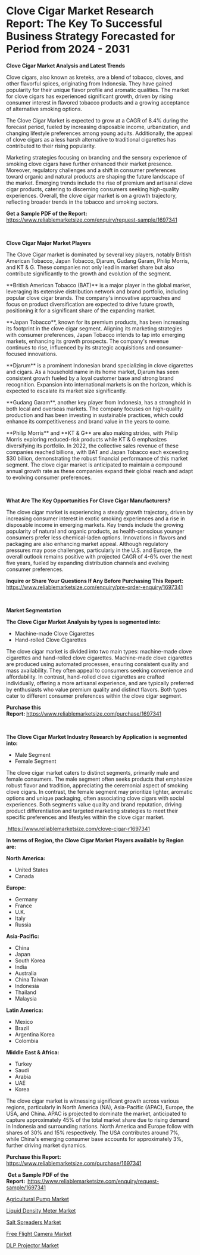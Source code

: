 <p><h1>Clove Cigar Market Research Report: The Key To Successful Business Strategy Forecasted for Period from 2024 - 2031</h1></p><p><strong>Clove Cigar Market Analysis and Latest Trends</strong></p>
<p><p>Clove cigars, also known as kreteks, are a blend of tobacco, cloves, and other flavorful spices, originating from Indonesia. They have gained popularity for their unique flavor profile and aromatic qualities. The market for clove cigars has experienced significant growth, driven by rising consumer interest in flavored tobacco products and a growing acceptance of alternative smoking options. </p><p>The Clove Cigar Market is expected to grow at a CAGR of 8.4% during the forecast period, fueled by increasing disposable income, urbanization, and changing lifestyle preferences among young adults. Additionally, the appeal of clove cigars as a less harsh alternative to traditional cigarettes has contributed to their rising popularity. </p><p>Marketing strategies focusing on branding and the sensory experience of smoking clove cigars have further enhanced their market presence. Moreover, regulatory challenges and a shift in consumer preferences toward organic and natural products are shaping the future landscape of the market. Emerging trends include the rise of premium and artisanal clove cigar products, catering to discerning consumers seeking high-quality experiences. Overall, the clove cigar market is on a growth trajectory, reflecting broader trends in the tobacco and smoking sectors.</p></p>
<p><strong>Get a Sample PDF of the Report:&nbsp;</strong> <a href="https://www.reliablemarketsize.com/enquiry/request-sample/1697341?utm_campaign=1693&utm_medium=2&utm_source=Github&utm_content=ia&utm_term=20102024&utm_id=clove-cigar">https://www.reliablemarketsize.com/enquiry/request-sample/1697341</a></p>
<p>&nbsp;</p>
<p><strong>Clove Cigar Major Market Players</strong></p>
<p><p>The Clove Cigar market is dominated by several key players, notably British American Tobacco, Japan Tobacco, Djarum, Gudang Garam, Philip Morris, and KT & G. These companies not only lead in market share but also contribute significantly to the growth and evolution of the segment.</p><p>**British American Tobacco (BAT)** is a major player in the global market, leveraging its extensive distribution network and brand portfolio, including popular clove cigar brands. The company's innovative approaches and focus on product diversification are expected to drive future growth, positioning it for a significant share of the expanding market.</p><p>**Japan Tobacco**, known for its premium products, has been increasing its footprint in the clove cigar segment. Aligning its marketing strategies with consumer preferences, Japan Tobacco intends to tap into emerging markets, enhancing its growth prospects. The company's revenue continues to rise, influenced by its strategic acquisitions and consumer-focused innovations.</p><p>**Djarum** is a prominent Indonesian brand specializing in clove cigarettes and cigars. As a household name in its home market, Djarum has seen consistent growth fueled by a loyal customer base and strong brand recognition. Expansion into international markets is on the horizon, which is expected to escalate its market size significantly.</p><p>**Gudang Garam**, another key player from Indonesia, has a stronghold in both local and overseas markets. The company focuses on high-quality production and has been investing in sustainable practices, which could enhance its competitiveness and brand value in the years to come.</p><p>**Philip Morris** and **KT & G** are also making strides, with Philip Morris exploring reduced-risk products while KT & G emphasizes diversifying its portfolio. In 2022, the collective sales revenue of these companies reached billions, with BAT and Japan Tobacco each exceeding $30 billion, demonstrating the robust financial performance of this market segment. The clove cigar market is anticipated to maintain a compound annual growth rate as these companies expand their global reach and adapt to evolving consumer preferences.</p></p>
<p>&nbsp;</p>
<p><strong>What Are The Key Opportunities For Clove Cigar Manufacturers?</strong></p>
<p><p>The clove cigar market is experiencing a steady growth trajectory, driven by increasing consumer interest in exotic smoking experiences and a rise in disposable income in emerging markets. Key trends include the growing popularity of natural and organic products, as health-conscious younger consumers prefer less chemical-laden options. Innovations in flavors and packaging are also enhancing market appeal. Although regulatory pressures may pose challenges, particularly in the U.S. and Europe, the overall outlook remains positive with projected CAGR of 4-6% over the next five years, fueled by expanding distribution channels and evolving consumer preferences.</p></p>
<p><strong>Inquire or Share Your Questions If Any Before Purchasing This Report:</strong> <a href="https://www.reliablemarketsize.com/enquiry/pre-order-enquiry/1697341?utm_campaign=1693&utm_medium=2&utm_source=Github&utm_content=ia&utm_term=20102024&utm_id=clove-cigar">https://www.reliablemarketsize.com/enquiry/pre-order-enquiry/1697341</a></p>
<p>&nbsp;</p>
<p><strong>Market Segmentation</strong></p>
<p><strong>The Clove Cigar Market Analysis by types is segmented into:</strong></p>
<p><ul><li>Machine-made Clove Cigarettes</li><li>Hand-rolled Clove Cigarettes</li></ul></p>
<p><p>The clove cigar market is divided into two main types: machine-made clove cigarettes and hand-rolled clove cigarettes. Machine-made clove cigarettes are produced using automated processes, ensuring consistent quality and mass availability. They often appeal to consumers seeking convenience and affordability. In contrast, hand-rolled clove cigarettes are crafted individually, offering a more artisanal experience, and are typically preferred by enthusiasts who value premium quality and distinct flavors. Both types cater to different consumer preferences within the clove cigar segment.</p></p>
<p><strong>Purchase this Report:&nbsp;</strong><a href="https://www.reliablemarketsize.com/purchase/1697341?utm_campaign=1693&utm_medium=2&utm_source=Github&utm_content=ia&utm_term=20102024&utm_id=clove-cigar">https://www.reliablemarketsize.com/purchase/1697341</a></p>
<p>&nbsp;</p>
<p><strong>The Clove Cigar Market Industry Research by Application is segmented into:</strong></p>
<p><ul><li>Male Segment</li><li>Female Segment</li></ul></p>
<p><p>The clove cigar market caters to distinct segments, primarily male and female consumers. The male segment often seeks products that emphasize robust flavor and tradition, appreciating the ceremonial aspect of smoking clove cigars. In contrast, the female segment may prioritize lighter, aromatic options and unique packaging, often associating clove cigars with social experiences. Both segments value quality and brand reputation, driving product differentiation and targeted marketing strategies to meet their specific preferences and lifestyles within the clove cigar market.</p></p>
<p><a href="https://www.reliablemarketsize.com/clove-cigar-r1697341?utm_campaign=1693&utm_medium=2&utm_source=Github&utm_content=ia&utm_term=20102024&utm_id=clove-cigar">&nbsp;https://www.reliablemarketsize.com/clove-cigar-r1697341</a></p>
<p><strong>In terms of Region, the Clove Cigar Market Players available by Region are:</strong></p>
<p>
    <p> <strong> North America: </strong>
        <ul>
            <li>United States</li>
            <li>Canada</li>
        </ul>
        </p> 
    <p> <strong> Europe: </strong>
        <ul>
            <li>Germany</li>
            <li>France</li>
            <li>U.K.</li>
            <li>Italy</li>
            <li>Russia</li>
        </ul>
        </p> 
    <p> <strong> Asia-Pacific: </strong>
        <ul>
            <li>China</li>
            <li>Japan</li>
            <li>South Korea</li>
            <li>India</li>
            <li>Australia</li>
            <li>China Taiwan</li>
            <li>Indonesia</li>
            <li>Thailand</li>
            <li>Malaysia</li>
        </ul>
        </p> 
    <p> <strong> Latin America: </strong>
        <ul>
            <li>Mexico</li>
            <li>Brazil</li>
            <li>Argentina Korea</li>
            <li>Colombia</li>
        </ul>
        </p> 
    <p> <strong> Middle East & Africa: </strong>
        <ul>
            <li>Turkey</li>
            <li>Saudi</li>
            <li>Arabia</li>
            <li>UAE</li>
            <li>Korea</li>
        </ul>
    </p>
    </p>
<p><p>The clove cigar market is witnessing significant growth across various regions, particularly in North America (NA), Asia-Pacific (APAC), Europe, the USA, and China. APAC is projected to dominate the market, anticipated to capture approximately 45% of the total market share due to rising demand in Indonesia and surrounding nations. North America and Europe follow with shares of 30% and 15% respectively. The USA contributes around 7%, while China's emerging consumer base accounts for approximately 3%, further driving market dynamics.</p></p>
<p><strong>Purchase this Report: </strong><a href="https://www.reliablemarketsize.com/purchase/1697341?utm_campaign=1693&utm_medium=2&utm_source=Github&utm_content=ia&utm_term=20102024&utm_id=clove-cigar">https://www.reliablemarketsize.com/purchase/1697341</a></p>
<p>&nbsp;<strong>Get a Sample PDF of the Report:&nbsp;&nbsp;</strong><a href="https://www.reliablemarketsize.com/enquiry/request-sample/1697341?utm_campaign=1693&utm_medium=2&utm_source=Github&utm_content=ia&utm_term=20102024&utm_id=clove-cigar">https://www.reliablemarketsize.com/enquiry/request-sample/1697341</a></p>
<p><strong></strong></p>
<p><p><a href="https://www.linkedin.com/pulse/agricultural-pump-market-outlook-share-analysis-growth-4ct6f?utm_campaign=1693&utm_medium=2&utm_source=Github&utm_content=ia&utm_term=20102024&utm_id=clove-cigar">Agricultural Pump Market</a></p><p><a href="https://www.linkedin.com/pulse/market-forecasting-change-global-liquid-density-meter-dynamics-6bi0f?utm_campaign=1693&utm_medium=2&utm_source=Github&utm_content=ia&utm_term=20102024&utm_id=clove-cigar">Liquid Density Meter Market</a></p><p><a href="https://issuu.com/reportprime-2/docs/salt-spreaders-market-size-2030.ppt_0049cfba8bcadd?utm_campaign=1693&utm_medium=2&utm_source=Github&utm_content=ia&utm_term=20102024&utm_id=clove-cigar">Salt Spreaders Market</a></p><p><a href="https://issuu.com/reportprime-2/docs/free-flight-camera-market-size-2030_38655772cab634?utm_campaign=1693&utm_medium=2&utm_source=Github&utm_content=ia&utm_term=20102024&utm_id=clove-cigar">Free Flight Camera Market</a></p><p><a href="https://www.linkedin.com/pulse/evaluating-dlp-projector-market-trends-growth-opportunities-kkfqf?utm_campaign=1693&utm_medium=2&utm_source=Github&utm_content=ia&utm_term=20102024&utm_id=clove-cigar">DLP Projector Market</a></p></p>